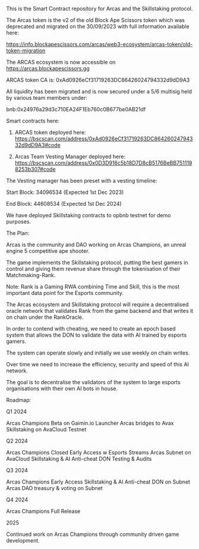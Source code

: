 This is the Smart Contract repository for Arcas and the Skillstaking protocol.

The Arcas token is the v2 of the old Block Ape Scissors token which was deprecated and migrated on the 30/09/2023 with full information available here:

https://info.blockapescissors.com/arcas/web3-ecosystem/arcas-token/old-token-migration

The ARCAS ecosystem is now accessible on https://arcas.blockapescissors.gg

ARCAS token CA is: 0xAd0926eCf31719263DC86426024794332d9dD9A3

All liquidity has been migrated and is now secured under a 5/6 multisig held by various team members under:

bnb:0x24976a29d3c710EA24F1Eb760c0B677be0AB21df

Smart contracts here:

1. ARCAS token deployed here:
https://bscscan.com/address/0xAd0926eCf31719263DC86426024794332d9dD9A3#code

2. Arcas Team Vesting Manager deployed here:
https://bscscan.com/address/0x0D3D916c5b18D7D8cB5176BeBB7511198253b307#code

The Vesting manager has been preset with a vesting timeline:

Start Block: 34096534 (Expected 1st Dec 2023)

End Block: 44608534 (Expected 1st Dec 2024)

We have deployed Skillstaking contracts to opbnb testnet for demo purposes.

The Plan:

Arcas is the community and DAO working on Arcas Champions, an unreal engine 5 competitive ape shooter.

The game implements the Skillstaking protocol, putting the best gamers in control and giving them revenue share through the tokenisation of their Matchmaking-Rank.

Note: Rank is a Gaming RWA combining Time and Skill, this is the most important data point for the Esports community.

The Arcas ecosystem and Skillstaking protocol will require a decentralised oracle network that validates Rank from the
game backend and that writes it on chain under the RankOracle.

In order to contend with cheating, we need to create an epoch based system that allows the DON to validate the data with AI trained by esports gamers.

The system can operate slowly and initially we use weekly on chain writes.

Over time we need to increase the efficiency, security and speed of this AI network.

The goal is to decentralise the validators of the system to large esports organisations
with their own AI bots in house.

Roadmap:

Q1 2024

Arcas Champions Beta on Gaimin.io Launcher
Arcas bridges to Avax
Skillstaking on AvaCloud Testnet

Q2 2024

Arcas Champions Closed Early Access w Esports Streams
Arcas Subnet on AvaCloud
Skillstaking & AI Anti-cheat DON Testing & Audits

Q3 2024

Arcas Champions Early Access 
Skillstaking & AI Anti-cheat DON on Subnet
Arcas DAO treasury & voting on Subnet

Q4 2024

Arcas Champions Full Release

2025

Continued work on Arcas Champions through 
community driven game development.


